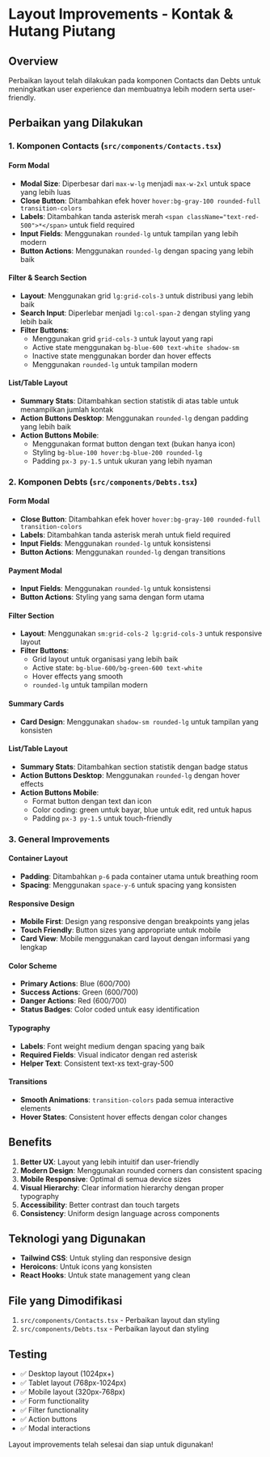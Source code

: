# Layout Improvements - Kontak & Hutang Piutang

## Overview
Perbaikan layout telah dilakukan pada komponen Contacts dan Debts untuk meningkatkan user experience dan membuatnya lebih modern serta user-friendly.

## Perbaikan yang Dilakukan

### 1. Komponen Contacts (`src/components/Contacts.tsx`)

#### Form Modal
- **Modal Size**: Diperbesar dari `max-w-lg` menjadi `max-w-2xl` untuk space yang lebih luas
- **Close Button**: Ditambahkan efek hover `hover:bg-gray-100 rounded-full transition-colors`
- **Labels**: Ditambahkan tanda asterisk merah `<span className="text-red-500">*</span>` untuk field required
- **Input Fields**: Menggunakan `rounded-lg` untuk tampilan yang lebih modern
- **Button Actions**: Menggunakan `rounded-lg` dengan spacing yang lebih baik

#### Filter & Search Section
- **Layout**: Menggunakan grid `lg:grid-cols-3` untuk distribusi yang lebih baik
- **Search Input**: Diperlebar menjadi `lg:col-span-2` dengan styling yang lebih baik
- **Filter Buttons**: 
  - Menggunakan grid `grid-cols-3` untuk layout yang rapi
  - Active state menggunakan `bg-blue-600 text-white shadow-sm`
  - Inactive state menggunakan border dan hover effects
  - Menggunakan `rounded-lg` untuk tampilan modern

#### List/Table Layout
- **Summary Stats**: Ditambahkan section statistik di atas table untuk menampilkan jumlah kontak
- **Action Buttons Desktop**: Menggunakan `rounded-lg` dengan padding yang lebih baik
- **Action Buttons Mobile**: 
  - Menggunakan format button dengan text (bukan hanya icon)
  - Styling `bg-blue-100 hover:bg-blue-200 rounded-lg`
  - Padding `px-3 py-1.5` untuk ukuran yang lebih nyaman

### 2. Komponen Debts (`src/components/Debts.tsx`)

#### Form Modal
- **Close Button**: Ditambahkan efek hover `hover:bg-gray-100 rounded-full transition-colors`
- **Labels**: Ditambahkan tanda asterisk merah untuk field required
- **Input Fields**: Menggunakan `rounded-lg` untuk konsistensi
- **Button Actions**: Menggunakan `rounded-lg` dengan transitions

#### Payment Modal
- **Input Fields**: Menggunakan `rounded-lg` untuk konsistensi
- **Button Actions**: Styling yang sama dengan form utama

#### Filter Section
- **Layout**: Menggunakan `sm:grid-cols-2 lg:grid-cols-3` untuk responsive layout
- **Filter Buttons**: 
  - Grid layout untuk organisasi yang lebih baik
  - Active state: `bg-blue-600/bg-green-600 text-white`
  - Hover effects yang smooth
  - `rounded-lg` untuk tampilan modern

#### Summary Cards
- **Card Design**: Menggunakan `shadow-sm rounded-lg` untuk tampilan yang konsisten

#### List/Table Layout
- **Summary Stats**: Ditambahkan section statistik dengan badge status
- **Action Buttons Desktop**: Menggunakan `rounded-lg` dengan hover effects
- **Action Buttons Mobile**: 
  - Format button dengan text dan icon
  - Color coding: green untuk bayar, blue untuk edit, red untuk hapus
  - Padding `px-3 py-1.5` untuk touch-friendly

### 3. General Improvements

#### Container Layout
- **Padding**: Ditambahkan `p-6` pada container utama untuk breathing room
- **Spacing**: Menggunakan `space-y-6` untuk spacing yang konsisten

#### Responsive Design
- **Mobile First**: Design yang responsive dengan breakpoints yang jelas
- **Touch Friendly**: Button sizes yang appropriate untuk mobile
- **Card View**: Mobile menggunakan card layout dengan informasi yang lengkap

#### Color Scheme
- **Primary Actions**: Blue (600/700)
- **Success Actions**: Green (600/700)
- **Danger Actions**: Red (600/700)
- **Status Badges**: Color coded untuk easy identification

#### Typography
- **Labels**: Font weight medium dengan spacing yang baik
- **Required Fields**: Visual indicator dengan red asterisk
- **Helper Text**: Consistent text-xs text-gray-500

#### Transitions
- **Smooth Animations**: `transition-colors` pada semua interactive elements
- **Hover States**: Consistent hover effects dengan color changes

## Benefits

1. **Better UX**: Layout yang lebih intuitif dan user-friendly
2. **Modern Design**: Menggunakan rounded corners dan consistent spacing
3. **Mobile Responsive**: Optimal di semua device sizes
4. **Visual Hierarchy**: Clear information hierarchy dengan proper typography
5. **Accessibility**: Better contrast dan touch targets
6. **Consistency**: Uniform design language across components

## Teknologi yang Digunakan

- **Tailwind CSS**: Untuk styling dan responsive design
- **Heroicons**: Untuk icons yang konsisten
- **React Hooks**: Untuk state management yang clean

## File yang Dimodifikasi

1. `src/components/Contacts.tsx` - Perbaikan layout dan styling
2. `src/components/Debts.tsx` - Perbaikan layout dan styling

## Testing

- ✅ Desktop layout (1024px+)
- ✅ Tablet layout (768px-1024px)
- ✅ Mobile layout (320px-768px)
- ✅ Form functionality
- ✅ Filter functionality
- ✅ Action buttons
- ✅ Modal interactions

Layout improvements telah selesai dan siap untuk digunakan!
